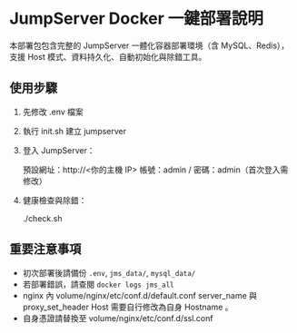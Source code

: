 # JumpServer Docker 一鍵部署說明

本部署包包含完整的 JumpServer 一體化容器部署環境（含 MySQL、Redis），支援 Host 模式、資料持久化、自動初始化與除錯工具。

## 使用步驟


1. 先修改 .env 檔案 

2. 執行 init.sh 建立 jumpserver 

3. 登入 JumpServer：

    預設網址：http://<你的主機 IP>
    帳號：admin / 密碼：admin（首次登入需修改）

4. 健康檢查與除錯：

    ./check.sh

## 重要注意事項

- 初次部署後請備份 `.env`, `jms_data/`, `mysql_data/`
- 若部署錯誤，請查閱 `docker logs jms_all`
- nginx 內 volume/nginx/etc/conf.d/default.conf  server_name 與 proxy_set_header Host  需要自行修改為自身 Hostname 。
- 自身憑證請替換至 volume/nginx/etc/conf.d/ssl.conf
